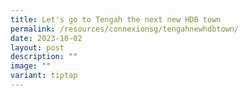 ```yaml
---
title: Let's go to Tengah the next new HDB town
permalink: /resources/connexionsg/tengahnewhdbtown/
date: 2023-10-02
layout: post
description: ""
image: ""
variant: tiptap
---
```

